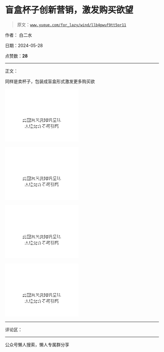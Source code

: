 # 盲盒杯子创新营销，激发购买欲望

> 原文：[`www.yuque.com/for_lazy/wind/llb4pwuf9tt5pr11`](https://www.yuque.com/for_lazy/wind/llb4pwuf9tt5pr11)

作者： 白二水

日期：2024-05-28

点赞数：**28**

* * *

正文：

同样是卖杯子，包装成盲盒形式激发更多购买欲

![](img/9ec9167e3382c808d8c006df9f4e10e7.png)

![](img/ba5fcc60e90b91f90e5b9e8cfe283e13.png)

![](img/be2ef3d6b4280bac1abdfefc7e887f11.png)

![](img/d7e1e585854c2c1160459c610e9dc777.png)

* * *

评论区：

* * *

公众号懒人搜索，懒人专属群分享